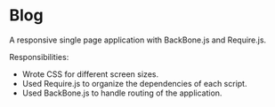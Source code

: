 # Blog
A responsive single page application with BackBone.js and Require.js.

Responsibilities:
- Wrote CSS for different screen sizes.
- Used Require.js to organize the dependencies of each script.
- Used BackBone.js to handle routing of the application.

